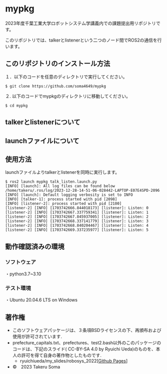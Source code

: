 # mypkg

2023年度千葉工業大学ロボットシステム学講義内での課題提出用リポジトリです。


このリポジトリでは、talkerとlistenerという二つのノード間でROS2の通信を行います。

## このリポジトリのインストール方法
１．以下のコードを任意のディレクトリで実行してください。

```
$ git clone https://github.com/soma4649/mypkg
```
２. 以下のコードでmypkgのディレクトリに移動してください。

```
$ cd mypkg
```

## talkerとlistenerについて





## launchファイルについて





## 使用方法
launchファイルよりtalkerとlistenerを同時に実行します。
```
$ ros2 launch mypkg talk_listen.launch.py
[INFO] [launch]: All log files can be found below /home/takeru/.ros/log/2023-12-28-14-51-06-028442-LAPTOP-E07E4SPD-2096
[INFO] [launch]: Default logging verbosity is set to INFO
[INFO] [talker-1]: process started with pid [2098]
[INFO] [listener-2]: process started with pid [2100]
[listener-2] [INFO] [1703742666.844018173] [listener]: Listen: 0
[listener-2] [INFO] [1703742667.337759341] [listener]: Listen: 1
[listener-2] [INFO] [1703742667.845937005] [listener]: Listen: 2
[listener-2] [INFO] [1703742668.337141779] [listener]: Listen: 3
[listener-2] [INFO] [1703742668.840204467] [listener]: Listen: 4
[listener-2] [INFO] [1703742669.337235977] [listener]: Listen: 5
```

## 動作確認済みの環境
### ソフトウェア
・python3.7~3.10

### テスト環境
・Ubuntu 20.04.6 LTS on Windows

## 著作権
* このソフトウェアパッケージは、３条項BSDライセンスの下、再頒布および使用が許可されています.
* prefecture_capitals.txt、prefectures、test2.bash以外のこのパッケージのコードは、下記のスライド( CC-BY-SA 4.0 by Ryuichi Ueda)のものを、本人の許可を得て自身の著作物としたものです.
   * ryuichiueda/my_slides/robosys_2022[[Github Pages](https://github.com/ryuichiueda/my_slides/tree/master/robosys_2022)]
* ©　2023 Takeru Soma
